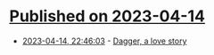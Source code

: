 # [Published on 2023-04-14](index.md)

* [2023-04-14, 22:46:03](https://lobste.rs/s/zzonmb/dagger_love_story) - [Dagger, a love story](https://www.flipt.io/blog/dagger-a-love-story)
